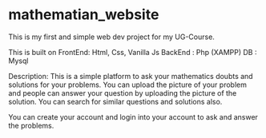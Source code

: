 # mathematian_website

This is my first and simple web dev project for my UG-Course.

This is built on
  FrontEnd: Html, Css, Vanilla Js
  BackEnd : Php (XAMPP)
  DB      : Mysql
  
  
  
Description:
  This is a simple platform to ask your mathematics doubts and solutions for your problems. You can upload the picture of your problem and people 
  can answer your question by uploading the picture of the solution. You can search for similar questions and solutions also.
  
  You can create your account and login into your account to ask and answer the problems.
